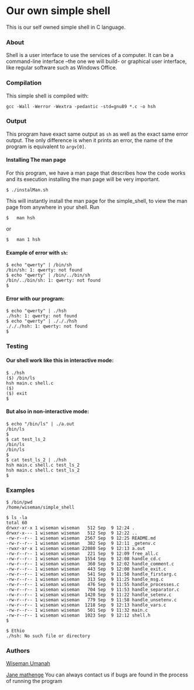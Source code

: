 # Our own simple shell

This is our self owned simple shell in C language.

### About

Shell is a user interface to use the services of a computer. It can be a command-line interface –the one we will build- or graphical user interface, like regular software such as Windows Office.

### Compilation
This simple shell is compiled with:
```
gcc -Wall -Werror -Wextra -pedantic -std=gnu89 *.c -o hsh
```

### Output
This program have exact same output as ```sh``` as well as the exact same error output. The only difference is when it prints an error, the name of the program is equivalent to ```argv[0]```.

#### Installing The man page
For this program, we have a man page that describes how the code works and its execution installing the man page will
be very important.
```
$ ./instalMan.sh
```
This will instantly install the man page for the simple_shell, to view the man page from anywhere in your shell. Run
```
$   man hsh
```
or
```
$   man 1 hsh
```
#### Example of error with ```sh```:
```
$ echo "qwerty" | /bin/sh
/bin/sh: 1: qwerty: not found
$ echo "qwerty" | /bin/../bin/sh
/bin/../bin/sh: 1: qwerty: not found
$
```

#### Error with our program:

```
$ echo "qwerty" | ./hsh
./hsh: 1: qwerty: not found
$ echo "qwerty" | ./././hsh
./././hsh: 1: qwerty: not found
$
```
### Testing
#### Our shell work like this in interactive mode:
```
$ ./hsh
($) /bin/ls
hsh main.c shell.c
($)
($) exit
$
```

#### But also in non-interactive mode:
```
$ echo "/bin/ls" | ./a.out
/bin/ls
$
$ cat test_ls_2
/bin/ls
/bin/ls
$
$ cat test_ls_2 | ./hsh
hsh main.c shell.c test_ls_2
hsh main.c shell.c test_ls_2
$
```
### Examples
```
$ /bin/pwd
/home/wiseman/simple_shell
```

```
$ ls -la
total 60
drwxr-xr-x 1 wiseman wiseman   512 Sep  9 12:24 .
drwxr-x--- 1 wiseman wiseman   512 Sep  9 12:22 ..
-rw-r--r-- 1 wiseman wiseman  2567 Sep  9 12:25 README.md
-rw-r--r-- 1 wiseman wiseman   382 Sep  9 12:11 _getenv.c
-rwxr-xr-x 1 wiseman wiseman 22080 Sep  9 12:13 a.out
-rw-r--r-- 1 wiseman wiseman   221 Sep  9 12:09 free_all.c
-rw-r--r-- 1 wiseman wiseman  1554 Sep  9 12:08 handle_cd.c
-rw-r--r-- 1 wiseman wiseman   360 Sep  9 12:02 handle_comment.c
-rw-r--r-- 1 wiseman wiseman   443 Sep  9 12:00 handle_exit.c
-rw-r--r-- 1 wiseman wiseman   541 Sep  9 11:58 handle_firstarg.c
-rw-r--r-- 1 wiseman wiseman   313 Sep  9 11:25 handle_msg.c
-rw-r--r-- 1 wiseman wiseman   476 Sep  9 11:55 handle_processes.c
-rw-r--r-- 1 wiseman wiseman   704 Sep  9 11:53 handle_separator.c
-rw-r--r-- 1 wiseman wiseman  1420 Sep  9 11:22 handle_setenv.c
-rw-r--r-- 1 wiseman wiseman   779 Sep  9 11:58 handle_unsetenv.c
-rw-r--r-- 1 wiseman wiseman  1218 Sep  9 12:13 handle_vars.c
-rw-r--r-- 1 wiseman wiseman   501 Sep  9 11:32 main.c
-rw-r--r-- 1 wiseman wiseman  1023 Sep  9 12:12 shell.h
$ 
```

```
$ Ethio
./hsh: No such file or directory
```

### Authors
[Wiseman Umanah](https://github.com/wiseman-umanah)

[Jane mathenge](https://github.com/codingbot995)
You can always contact us if bugs are found in the process of running the program
